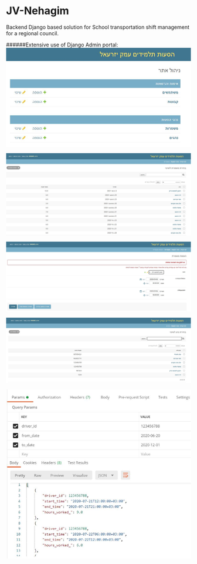 # JV-Nehagim
Backend Django based solution for School transportation shift management for a regional council.

######Extensive use of Django Admin portal:
![](images/admin_main.JPG)


![](images/admin_schedules_page.JPG)


![](images/admin_add_schedule_rest_hrs.JPG)



![](images/admin_drivers_page.JPG)


![](images/rest_api_dates_driver.JPG)


